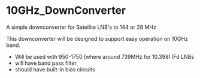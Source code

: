 # 10GHz_DownConverter
A simple downconverter for Satellite LNB's to 144 or 28 MHz

This downconverter will be designed to support easy operation on 10GHz band.
- Will be used with 950-1750 (where around 739MHz for 10.398) IFd LNBs
- will have band pass filter
- should have built-in bias circuits
